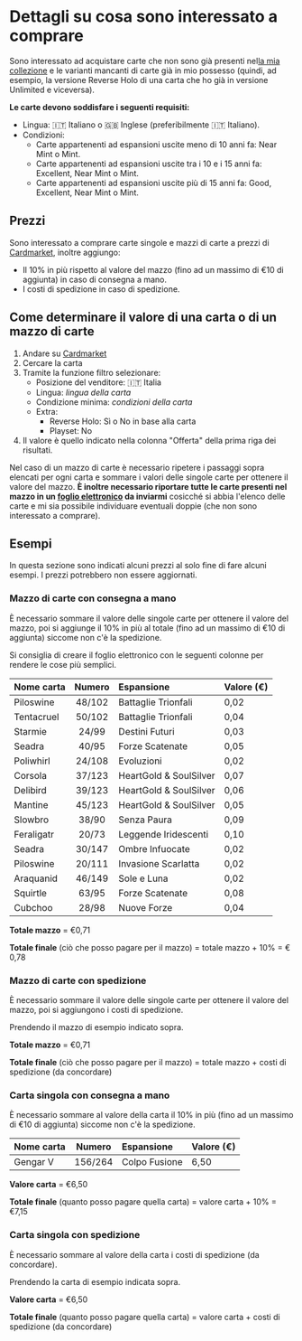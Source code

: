 # Dettagli su cosa sono interessato a comprare

Sono interessato ad acquistare carte che non sono già presenti nel[la mia collezione](my-collection) e le varianti mancanti di carte già in mio possesso (quindi, ad esempio, la versione Reverse Holo di una carta che ho già in versione Unlimited e viceversa).

**Le carte devono soddisfare i seguenti requisiti:**

- Lingua: 🇮🇹 Italiano o 🇬🇧 Inglese (preferibilmente 🇮🇹 Italiano).
- Condizioni:
  - Carte appartenenti ad espansioni uscite meno di 10 anni fa: Near Mint o Mint.
  - Carte appartenenti ad espansioni uscite tra i 10 e i 15 anni fa: Excellent, Near Mint o Mint.
  - Carte appartenenti ad espansioni uscite più di 15 anni fa: Good, Excellent, Near Mint o Mint.

## Prezzi

Sono interessato a comprare carte singole e mazzi di carte a prezzi di [Cardmarket](https://www.cardmarket.com/it/Pokemon), inoltre aggiungo:
- Il 10% in più rispetto al valore del mazzo (fino ad un massimo di €10 di aggiunta) in caso di consegna a mano.
- I costi di spedizione in caso di spedizione.

## Come determinare il valore di una carta o di un mazzo di carte

1. Andare su [Cardmarket](https://www.cardmarket.com/it/Pokemon)
2. Cercare la carta
3. Tramite la funzione filtro selezionare:
    - Posizione del venditore: 🇮🇹 Italia
    - Lingua: *lingua della carta*
    - Condizione minima: *condizioni della carta*
    - Extra:
      - Reverse Holo: Sì o No in base alla carta
      - Playset: No
4. Il valore è quello indicato nella colonna "Offerta" della prima riga dei risultati.

Nel caso di un mazzo di carte è necessario ripetere i passaggi sopra elencati per ogni carta e sommare i valori delle singole carte per ottenere il valore del mazzo. **È inoltre necessario riportare tutte le carte presenti nel mazzo in un [foglio elettronico](https://it.wikipedia.org/wiki/Foglio_elettronico) da inviarmi** cosicché si abbia l'elenco delle carte e mi sia possibile individuare eventuali doppie (che non sono interessato a comprare).

## Esempi

In questa sezione sono indicati alcuni prezzi al solo fine di fare alcuni esempi. I prezzi potrebbero non essere aggiornati.

### Mazzo di carte con consegna a mano

È necessario sommare il valore delle singole carte per ottenere il valore del mazzo, poi si aggiunge il 10% in più al totale (fino ad un massimo di €10 di aggiunta) siccome non c'è la spedizione.

Si consiglia di creare il foglio elettronico con le seguenti colonne per rendere le cose più semplici.

| Nome carta | Numero | Espansione | Valore (€) |
| :--- | :---: | :--- | :--- |
| Piloswine | 48/102 | Battaglie Trionfali | 0,02 |
| Tentacruel | 50/102 | Battaglie Trionfali | 0,04 |
| Starmie | 24/99 | Destini Futuri | 0,03 |
| Seadra | 40/95 | Forze Scatenate | 0,05 |
| Poliwhirl | 24/108 | Evoluzioni | 0,02 |
| Corsola | 37/123 | HeartGold & SoulSilver | 0,07 |
| Delibird | 39/123 | HeartGold & SoulSilver | 0,06 |
| Mantine | 45/123 | HeartGold & SoulSilver | 0,05 |
| Slowbro | 38/90 | Senza Paura | 0,09 |
| Feraligatr | 20/73 | Leggende Iridescenti | 0,10 |
| Seadra | 30/147 | Ombre Infuocate | 0,02 |
| Piloswine | 20/111 | Invasione Scarlatta | 0,02 |
| Araquanid | 46/149 | Sole e Luna | 0,02 |
| Squirtle | 63/95 | Forze Scatenate | 0,08 |
| Cubchoo | 28/98 | Nuove Forze | 0,04 |

**Totale mazzo** = €0,71

**Totale finale** (ciò che posso pagare per il mazzo) = totale mazzo + 10% = € 0,78

### Mazzo di carte con spedizione

È necessario sommare il valore delle singole carte per ottenere il valore del mazzo, poi si aggiungono i costi di spedizione.

Prendendo il mazzo di esempio indicato sopra.

**Totale mazzo** = €0,71

**Totale finale** (ciò che posso pagare per il mazzo) = totale mazzo + costi di spedizione (da concordare)

### Carta singola con consegna a mano

È necessario sommare al valore della carta il 10% in più (fino ad un massimo di €10 di aggiunta) siccome non c'è la spedizione.

| Nome carta | Numero | Espansione | Valore (€) |
| :--- | :---: | :--- | :--- |
| Gengar V | 156/264 | Colpo Fusione | 6,50 |

**Valore carta** = €6,50

**Totale finale** (quanto posso pagare quella carta) = valore carta + 10% = €7,15

### Carta singola con spedizione

È necessario sommare al valore della carta i costi di spedizione (da concordare).

Prendendo la carta di esempio indicata sopra.

**Valore carta** = €6,50

**Totale finale** (quanto posso pagare quella carta) = valore carta + costi di spedizione (da concordare)

